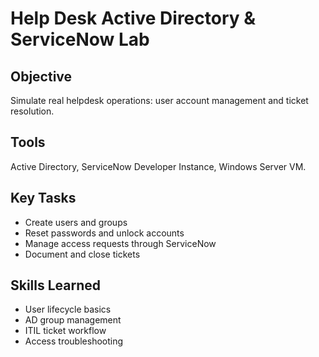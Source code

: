 # Help Desk Active Directory & ServiceNow Lab

## Objective
Simulate real helpdesk operations: user account management and ticket resolution.

## Tools
Active Directory, ServiceNow Developer Instance, Windows Server VM.

## Key Tasks
- Create users and groups
- Reset passwords and unlock accounts
- Manage access requests through ServiceNow
- Document and close tickets

## Skills Learned
- User lifecycle basics
- AD group management
- ITIL ticket workflow
- Access troubleshooting
